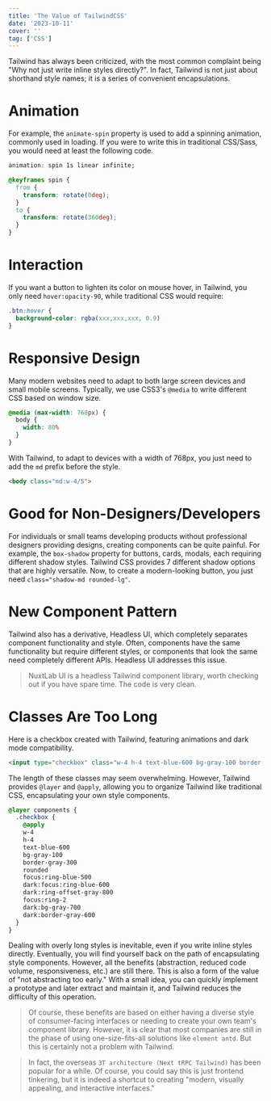 ```yaml
---
title: 'The Value of TailwindCSS'
date: '2023-10-11'
cover: ''
tag: ['CSS']
---
```

Tailwind has always been criticized, with the most common complaint being "Why not just write inline styles directly?".
In fact, Tailwind is not just about shorthand style names; it is a series of convenient encapsulations.

# Animation
For example, the `animate-spin` property is used to add a spinning animation, commonly used in loading. If you were to write this in traditional CSS/Sass, you would need at least the following code.
```css
animation: spin 1s linear infinite;

@keyframes spin {
  from {
    transform: rotate(0deg);
  }
  to {
    transform: rotate(360deg);
  }
}
```

# Interaction
If you want a button to lighten its color on mouse hover, in Tailwind, you only need `hover:opacity-90`, while traditional CSS would require:
```css
.btn:hover {
  background-color: rgba(xxx,xxx,xxx, 0.9)
}
```

# Responsive Design
Many modern websites need to adapt to both large screen devices and small mobile screens. Typically, we use CSS3's `@media` to write different CSS based on window size.
```css
@media (max-width: 768px) {
  body {
    width: 80%
  }
}
```
With Tailwind, to adapt to devices with a width of 768px, you just need to add the `md` prefix before the style.
```html
<body class="md:w-4/5">
```

# Good for Non-Designers/Developers
For individuals or small teams developing products without professional designers providing designs, creating components can be quite painful. For example, the `box-shadow` property for buttons, cards, modals, each requiring different shadow styles. Tailwind CSS provides 7 different shadow options that are highly versatile. Now, to create a modern-looking button, you just need `class="shadow-md rounded-lg"`.

# New Component Pattern
Tailwind also has a derivative, Headless UI, which completely separates component functionality and style. Often, components have the same functionality but require different styles, or components that look the same need completely different APIs. Headless UI addresses this issue.

> NuxtLab UI is a headless Tailwind component library, worth checking out if you have spare time. The code is very clean.

# Classes Are Too Long
Here is a checkbox created with Tailwind, featuring animations and dark mode compatibility.
```html
<input type="checkbox" class="w-4 h-4 text-blue-600 bg-gray-100 border-gray-300 rounded focus:ring-blue-500 dark:focus:ring-blue-600 dark:ring-offset-gray-800 focus:ring-2 dark:bg-gray-700 dark:border-gray-600"/>
```
The length of these classes may seem overwhelming. However, Tailwind provides `@layer` and `@apply`, allowing you to organize Tailwind like traditional CSS, encapsulating your own style components.
```css
@layer components {
  .checkbox {
    @apply
    w-4
    h-4
    text-blue-600
    bg-gray-100
    border-gray-300
    rounded
    focus:ring-blue-500
    dark:focus:ring-blue-600
    dark:ring-offset-gray-800
    focus:ring-2
    dark:bg-gray-700
    dark:border-gray-600
  }
}
```
Dealing with overly long styles is inevitable, even if you write inline styles directly. Eventually, you will find yourself back on the path of encapsulating style components. However, all the benefits (abstraction, reduced code volume, responsiveness, etc.) are still there. This is also a form of the value of "not abstracting too early." With a small idea, you can quickly implement a prototype and later extract and maintain it, and Tailwind reduces the difficulty of this operation.

> Of course, these benefits are based on either having a diverse style of consumer-facing interfaces or needing to create your own team's component library. However, it is clear that most companies are still in the phase of using one-size-fits-all solutions like `element antd`. But this is certainly not a problem with Tailwind.

> In fact, the overseas `3T architecture (Next tRPC Tailwind)` has been popular for a while. Of course, you could say this is just frontend tinkering, but it is indeed a shortcut to creating "modern, visually appealing, and interactive interfaces."
